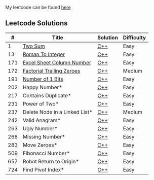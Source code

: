 My leetcode can be found [here](https://leetcode.com/u/nicholasbrar/)

## Leetcode Solutions

| #   | Title                                                                                                  | Solution                                                     | Difficulty |
|-----|--------------------------------------------------------------------------------------------------------|--------------------------------------------------------------|------------|
| 1   | [Two Sum](https://leetcode.com/problems/two-sum/description/)                                                      |[C++](solutions/1-Two-Sum.cpp)                               | Easy       |
| 13   | [Roman To Integer](https://leetcode.com/problems/roman-to-integer/description/)                   |[C++](solutions/13-Roman-To-Integer.cpp)                               | Easy      |
| 171   | [Excel Sheet Column Number](https://leetcode.com/problems/excel-sheet-column-number/description/)                   |[C++](solutions/171-Excel-Sheet-Column-Number.cpp)      | Easy      |
| 172   | [Factorial Trailing Zeroes](https://leetcode.com/problems/factorial-trailing-zeroes/description/)        |[C++](solutions/172-Factorial-Trailing-Zeroes.cpp)      | Medium      |
| 191   | [Number of 1 Bits](https://leetcode.com/problems/number-of-1-bits/description/)        |[C++](solutions/191-Number-Of-1-Bits.cpp)      | Easy      |
| 202 | Happy Number*                                                                                           | [C++](solutions/202-Happy-Number.cpp)                         | Easy       |
| 217 | Contains Duplicate*                                                                                     | [C++](solutions/217-Contains-Duplicate.cpp)                   | Easy       |
| 231 | Power of Two*                                                                                           | [C++](solutions/231-Power-Of-Two.cpp)                         | Easy       |
| 237 | Delete Node in a Linked List*                                                                           | [C++](solutions/237-Delete-Node-In-A-Linked-List.cpp)         | Medium     |
| 242 | Valid Anagram*                                                                                          | [C++](solutions/242-Valid-Anagram.cpp)                        | Easy       |
| 263 | Ugly Number*                                                                                            | [C++](solutions/263-Ugly-Number.cpp)                          | Easy       |
| 268 | Missing Number*                                                                                         | [C++](solutions/268-Missing-Number.cpp)                       | Easy       |
| 283 | Move Zeroes*                                                                                            | [C++](solutions/283-Move-Zeroes.cpp)                          | Easy       |
| 509 | Fibonacci Number*                                                                                       | [C++](solutions/509-Fibonacci-Number.cpp)                     | Easy       |
| 657 | Robot Return to Origin*                                                                                 | [C++](solutions/657-Robot-Return-To-Origin.cpp)               | Easy       |
| 724 | Find Pivot Index*                                                                                       | [C++](solutions/724-Find-Pivot-Index.cpp)                     | Easy       |



